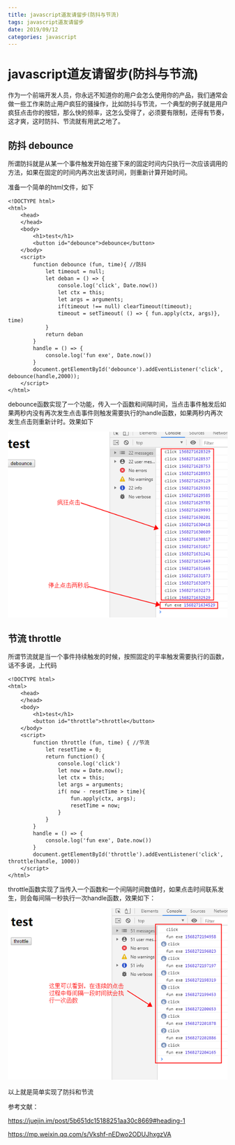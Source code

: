 ```yaml
---
title: javascript道友请留步(防抖与节流)
tags: javascript道友请留步
date: 2019/09/12
categories: javascript
---
```


# javascript道友请留步(防抖与节流)


作为一个前端开发人员，你永远不知道你的用户会怎么使用你的产品，我们通常会做一些工作来防止用户疯狂的骚操作，比如防抖与节流，一个典型的例子就是用户疯狂点击你的按钮，那么快的频率，这怎么受得了，必须要有限制，还得有节奏，这才爽，这时防抖、节流就有用武之地了。

## 防抖 debounce

所谓防抖就是从某一个事件触发开始在接下来的固定时间内只执行一次应该调用的方法，如果在固定的时间内再次出发该时间，则重新计算开始时间。

准备一个简单的html文件，如下

```
<!DOCTYPE html>
<html>
    <head>
    </head>
    <body>
        <h1>test</h1>
        <button id="debounce">debounce</button>
    </body>
    <script>
        function debounce (fun, time){ //防抖
            let timeout = null;
            let deban = () => {
                console.log('click', Date.now())
                let ctx = this;
                let args = arguments;
                if(timeout !== null) clearTimeout(timeout);
                timeout = setTimeout( () => { fun.apply(ctx, args)}, time)
            }
            return deban
        }
        handle = () => {
            console.log('fun exe', Date.now())
        }
        document.getElementById('debounce').addEventListener('click', debounce(handle,2000));
    </script>
</html>
```

debounce函数实现了一个功能，传入一个函数和间隔时间，当点击事件触发后如果两秒内没有再次发生点击事件则触发需要执行的handle函数，如果两秒内再次发生点击则重新计时。效果如下

![debounce](https://github.com/ZGL520/MyImages/blob/master/debounce.png?raw=true)


## 节流 throttle

所谓节流就是当一个事件持续触发的时候，按照固定的平率触发需要执行的函数，话不多说，上代码

```
<!DOCTYPE html>
<html>
    <head>
    </head>
    <body>
        <h1>test</h1>
        <button id="throttle">throttle</button>
    </body>
    <script>
        function throttle (fun, time) { //节流
            let resetTime = 0;
            return function() {
                console.log('click')
                let now = Date.now();
                let ctx = this;
                let args = arguments;
                if( now - resetTime > time){
                    fun.apply(ctx, args);
                    resetTime = now;
                }
            }
        }
        handle = () => {
            console.log('fun exe', Date.now())
        }
        document.getElementById('throttle').addEventListener('click', throttle(handle, 1000))
    </script>
</html>
```

throttle函数实现了当传入一个函数和一个间隔时间数值时，如果点击时间联系发生，则会每间隔一秒执行一次handle函数，效果如下：

![throttle](https://github.com/ZGL520/MyImages/blob/master/throttle.png?raw=true)



以上就是简单实现了防抖和节流

参考文献：

https://juejin.im/post/5b651dc15188251aa30c8669#heading-1

https://mp.weixin.qq.com/s/Vkshf-nEDwo2ODUJhxgzVA
    
